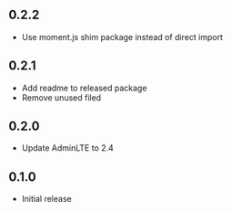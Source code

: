 0.2.2
-----
* Use moment.js shim package instead of direct import

0.2.1
-----
* Add readme to released package
* Remove unused filed

0.2.0
-----
* Update AdminLTE to 2.4


0.1.0
-----
* Initial release
